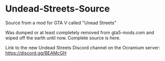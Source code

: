 # Undead-Streets-Source

Source from a mod for GTA V called "Unead Streets"

Was dumped or at least completely removed from gta5-mods.com and wiped off the earth until now. Complete source is here.

Link to the new Undead Streets Discord channel on the Ocramium server: https://discord.gg/BEAMcGH

